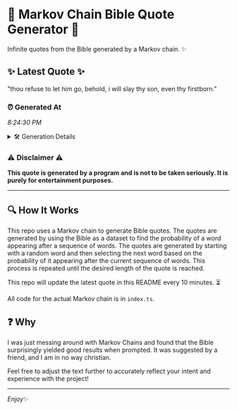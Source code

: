# 📖 Markov Chain Bible Quote Generator 📖

Infinite quotes from the Bible generated by a Markov chain. ✨

## ✨ Latest Quote ✨
"thou refuse to let him go, behold, i will slay thy son, even thy firstborn."

### ⏰ Generated At
*8:24:30 PM*

<details>
    <summary>🛠️ Generation Details</summary>
    <p>
        <strong>🌱 Seed:</strong> thou<br>
        <strong>🔄 Iterations:</strong> 14<br>
        <strong>📜 Context History:</strong><br>[ thou ]: refuse<br>[ thou, refuse ]: to<br>[ thou, refuse, to ]: let<br>[ thou, refuse, to, let ]: him<br>[ thou, refuse, to, let, him ]: go,<br>[ thou, refuse, to, let, him, go, ]: behold,<br>[ refuse, to, let, him, go,, behold, ]: i<br>[ to, let, him, go,, behold,, i ]: will<br>[ let, him, go,, behold,, i, will ]: slay<br>[ him, go,, behold,, i, will, slay ]: thy<br>[ go,, behold,, i, will, slay, thy ]: son,<br>[ behold,, i, will, slay, thy, son, ]: even<br>[ i, will, slay, thy, son,, even ]: thy<br>[ will, slay, thy, son,, even, thy ]: firstborn.<br>
    </p>
</details>

### ⚠️ Disclaimer ⚠️
**This quote is generated by a program and is not to be taken seriously. It is purely for entertainment purposes.**

---

## 🔍 How It Works

This repo uses a Markov chain to generate Bible quotes. The quotes are generated by using the Bible as a dataset to find the probability of a word appearing after a sequence of words. The quotes are generated by starting with a random word and then selecting the next word based on the probability of it appearing after the current sequence of words. This process is repeated until the desired length of the quote is reached.

This repo will update the latest quote in this README every 10 minutes. ⏳

All code for the actual Markov chain is in `index.ts`.

## ❓ Why

I was just messing around with Markov Chains and found that the Bible surprisingly yielded good results when prompted. 
It was suggested by a friend, and I am in no way christian.

Feel free to adjust the text further to accurately reflect your intent and experience with the project!

---

*Enjoy*✨

